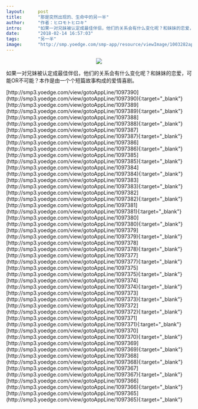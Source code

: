 ```yaml
---
layout:     post
title:      "那是突然出现的、生命中的另一半"
author:     "作者：ヒロモトヒロキ"
intro:      "如果一对兄妹被认定成最佳伴侣，他们的关系会有什么变化呢？和妹妹的恋爱，可能OR不可能？本作是由一个个短篇故事构成的爱情喜剧。"
date:       "2018-02-14 16:57:03"
tags:       "另一半"
image:      "http://smp.yoedge.com/smp-app/resource/viewImage/1003282appline.png"
---
```

<div style="text-align: center">
<p><img src="http://smp.yoedge.com/smp-app/resource/viewImage/1003282appline.png"/></p>
</div>
<p class="post-meta">
<span>如果一对兄妹被认定成最佳伴侣，他们的关系会有什么变化呢？和妹妹的恋爱，可能OR不可能？本作是由一个个短篇故事构成的爱情喜剧。</span>
</p>
[http://smp3.yoedge.com/view/gotoAppLine/1097390](http://smp3.yoedge.com/view/gotoAppLine/1097390){:target="_blank"}
[http://smp3.yoedge.com/view/gotoAppLine/1097389](http://smp3.yoedge.com/view/gotoAppLine/1097389){:target="_blank"}
[http://smp3.yoedge.com/view/gotoAppLine/1097388](http://smp3.yoedge.com/view/gotoAppLine/1097388){:target="_blank"}
[http://smp3.yoedge.com/view/gotoAppLine/1097387](http://smp3.yoedge.com/view/gotoAppLine/1097387){:target="_blank"}
[http://smp3.yoedge.com/view/gotoAppLine/1097386](http://smp3.yoedge.com/view/gotoAppLine/1097386){:target="_blank"}
[http://smp3.yoedge.com/view/gotoAppLine/1097385](http://smp3.yoedge.com/view/gotoAppLine/1097385){:target="_blank"}
[http://smp3.yoedge.com/view/gotoAppLine/1097384](http://smp3.yoedge.com/view/gotoAppLine/1097384){:target="_blank"}
[http://smp3.yoedge.com/view/gotoAppLine/1097383](http://smp3.yoedge.com/view/gotoAppLine/1097383){:target="_blank"}
[http://smp3.yoedge.com/view/gotoAppLine/1097382](http://smp3.yoedge.com/view/gotoAppLine/1097382){:target="_blank"}
[http://smp3.yoedge.com/view/gotoAppLine/1097381](http://smp3.yoedge.com/view/gotoAppLine/1097381){:target="_blank"}
[http://smp3.yoedge.com/view/gotoAppLine/1097380](http://smp3.yoedge.com/view/gotoAppLine/1097380){:target="_blank"}
[http://smp3.yoedge.com/view/gotoAppLine/1097379](http://smp3.yoedge.com/view/gotoAppLine/1097379){:target="_blank"}
[http://smp3.yoedge.com/view/gotoAppLine/1097378](http://smp3.yoedge.com/view/gotoAppLine/1097378){:target="_blank"}
[http://smp3.yoedge.com/view/gotoAppLine/1097377](http://smp3.yoedge.com/view/gotoAppLine/1097377){:target="_blank"}
[http://smp3.yoedge.com/view/gotoAppLine/1097375](http://smp3.yoedge.com/view/gotoAppLine/1097375){:target="_blank"}
[http://smp3.yoedge.com/view/gotoAppLine/1097374](http://smp3.yoedge.com/view/gotoAppLine/1097374){:target="_blank"}
[http://smp3.yoedge.com/view/gotoAppLine/1097373](http://smp3.yoedge.com/view/gotoAppLine/1097373){:target="_blank"}
[http://smp3.yoedge.com/view/gotoAppLine/1097372](http://smp3.yoedge.com/view/gotoAppLine/1097372){:target="_blank"}
[http://smp3.yoedge.com/view/gotoAppLine/1097371](http://smp3.yoedge.com/view/gotoAppLine/1097371){:target="_blank"}
[http://smp3.yoedge.com/view/gotoAppLine/1097370](http://smp3.yoedge.com/view/gotoAppLine/1097370){:target="_blank"}
[http://smp3.yoedge.com/view/gotoAppLine/1097369](http://smp3.yoedge.com/view/gotoAppLine/1097369){:target="_blank"}
[http://smp3.yoedge.com/view/gotoAppLine/1097368](http://smp3.yoedge.com/view/gotoAppLine/1097368){:target="_blank"}
[http://smp3.yoedge.com/view/gotoAppLine/1097367](http://smp3.yoedge.com/view/gotoAppLine/1097367){:target="_blank"}
[http://smp3.yoedge.com/view/gotoAppLine/1097366](http://smp3.yoedge.com/view/gotoAppLine/1097366){:target="_blank"}
[http://smp3.yoedge.com/view/gotoAppLine/1097365](http://smp3.yoedge.com/view/gotoAppLine/1097365){:target="_blank"}



